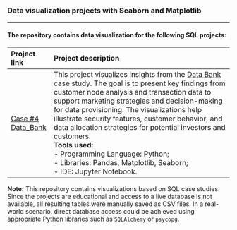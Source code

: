 ### Data visualization projects with Seaborn and Matplotlib

---

#### The repository contains data visualization for the following SQL projects:
| Project link | Project description |
|:-----------------|:---------------|
| [Case #4<br>Data_Bank](https://github.com/shdrn2402/Case_Study_4_Data_Bank) | This project visualizes insights from the [Data Bank](https://github.com/shdrn2402/Eight-week-SQL-challenge/tree/main/Case%20Study%20%234-Data%20Bank) case study. The goal is to present key findings from customer node analysis and transaction data to support marketing strategies and decision-making for data provisioning. The visualizations help illustrate security features, customer behavior, and data allocation strategies for potential investors and customers. </br> **Tools used:** </br> - Programming Language: Python; </br> - Libraries: Pandas, Matplotlib, Seaborn; </br> - IDE: Jupyter Notebook. |

**Note:** This repository contains visualizations based on SQL case studies. Since the projects are educational and access to a live database is not available, all resulting tables were manually saved as CSV files. In a real-world scenario, direct database access could be achieved using appropriate Python libraries such as `SQLAlchemy` or `psycopg`.
